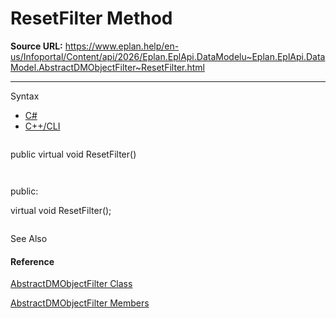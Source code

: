 # ResetFilter Method

**Source URL:** https://www.eplan.help/en-us/Infoportal/Content/api/2026/Eplan.EplApi.DataModelu~Eplan.EplApi.DataModel.AbstractDMObjectFilter~ResetFilter.html

---

Syntax

- [C#](#i-syntax-CS)
- [C++/CLI](#i-syntax-CPP2005)

```
```
public virtual void ResetFilter()
```
```

```
```
public:
virtual void ResetFilter();
```
```



See Also

#### Reference

[AbstractDMObjectFilter Class](Eplan.EplApi.DataModelu~Eplan.EplApi.DataModel.AbstractDMObjectFilter.html)
  
[AbstractDMObjectFilter Members](Eplan.EplApi.DataModelu~Eplan.EplApi.DataModel.AbstractDMObjectFilter_members.html)
